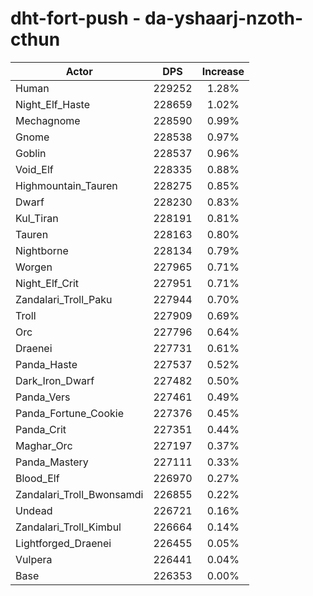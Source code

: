 # dht-fort-push - da-yshaarj-nzoth-cthun
| Actor | DPS | Increase |
|---|:---:|:---:|
|Human|229252|1.28%|
|Night_Elf_Haste|228659|1.02%|
|Mechagnome|228590|0.99%|
|Gnome|228538|0.97%|
|Goblin|228537|0.96%|
|Void_Elf|228335|0.88%|
|Highmountain_Tauren|228275|0.85%|
|Dwarf|228230|0.83%|
|Kul_Tiran|228191|0.81%|
|Tauren|228163|0.80%|
|Nightborne|228134|0.79%|
|Worgen|227965|0.71%|
|Night_Elf_Crit|227951|0.71%|
|Zandalari_Troll_Paku|227944|0.70%|
|Troll|227909|0.69%|
|Orc|227796|0.64%|
|Draenei|227731|0.61%|
|Panda_Haste|227537|0.52%|
|Dark_Iron_Dwarf|227482|0.50%|
|Panda_Vers|227461|0.49%|
|Panda_Fortune_Cookie|227376|0.45%|
|Panda_Crit|227351|0.44%|
|Maghar_Orc|227197|0.37%|
|Panda_Mastery|227111|0.33%|
|Blood_Elf|226970|0.27%|
|Zandalari_Troll_Bwonsamdi|226855|0.22%|
|Undead|226721|0.16%|
|Zandalari_Troll_Kimbul|226664|0.14%|
|Lightforged_Draenei|226455|0.05%|
|Vulpera|226441|0.04%|
|Base|226353|0.00%|
